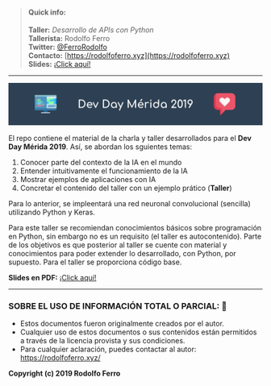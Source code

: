 
> #### Quick info:
>
> **Taller:** *Desarrollo de APIs con Python* <br>
> **Tallerista:** Rodolfo Ferro <br>
> **Twitter:** [@FerroRodolfo](https://twitter.com/FerroRodolfo) <br>
> **Contacto:** [https://rodolfoferro.xyz](https://rodolfoferro.xyz) <br>
> **Slides:** [¡Click aquí!](https://docs.google.com/presentation/d/e/2PACX-1vSc7Q82-lwQ8fKgR5WcT7Y0r9kotcYiNuyYjHRlF-fdhf6lkIrF9B_2akvzL-ZQ6ZAyT1lxM9f0mPdx/pub?start=false&loop=false&delayms=3000)
------
![banner](dev_day_mid.png)

El repo contiene el material de la charla y taller desarrollados para el **Dev Day Mérida 2019**. Así, se abordan los sguientes temas: 

1. Conocer parte del contexto de la IA en el mundo
2. Entender intuitivamente el funcionamiento de la IA
3. Mostrar ejemplos de aplicaciones con IA
4. Concretar el contenido del taller con un ejemplo prático (**Taller**)

Para lo anterior, se impleentará una red neuronal convolucional (sencilla) utilizando Python y Keras.

Para este taller se recomiendan conocimientos básicos sobre programación en Python, sin embargo no es un requisito (el taller es autocontenido). Parte de los objetivos es que posterior al taller se cuente con material y conocimientos para poder extender lo desarrollado, con Python, por supuesto. Para el taller se proporciona código base.

**Slides en PDF:** [¡Click aquí!](https://github.com/RodolfoFerro/DevDayMid2019/raw/master/DevDayMid.pdf)

***

### SOBRE EL USO DE INFORMACIÓN TOTAL O PARCIAL: 🔐
* Estos documentos fueron originalmente creados por el autor.
* Cualquier uso de estos documentos o sus contenidos están permitidos a través de la licencia provista y sus condiciones.
* Para cualquier aclaración, puedes contactar al autor: https://rodolfoferro.xyz/

**Copyright (c) 2019 Rodolfo Ferro**